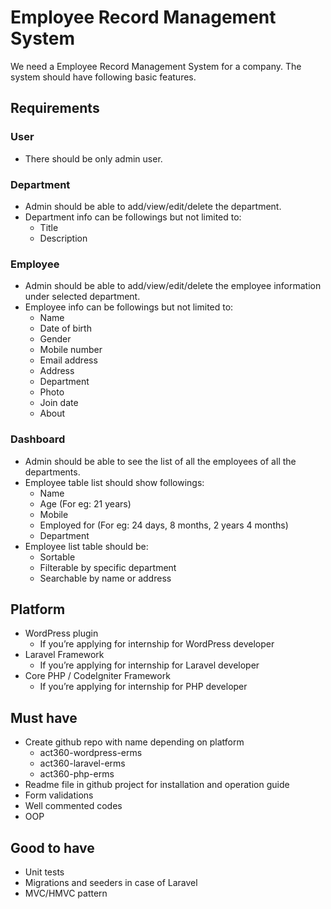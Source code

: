 # Employee Record Management System

We need a Employee Record Management System for a company. The system should have following basic features.

## Requirements
### User
* There should be only admin user.
### Department
* Admin should be able to add/view/edit/delete the department.
* Department info can be followings but not limited to:
  * Title
  * Description
### Employee
* Admin should be able to add/view/edit/delete the employee information under selected department.
* Employee info can be followings but not limited to:
  * Name
  * Date of birth
  * Gender
  * Mobile number
  * Email address
  * Address
  * Department
  * Photo
  * Join date
  * About
### Dashboard
* Admin should be able to see the list of all the employees of all the departments.
* Employee table list should show followings:
  * Name
  * Age (For eg: 21 years)
  * Mobile
  * Employed for (For eg: 24 days, 8 months, 2 years 4 months)
  * Department
* Employee list table should be:
  * Sortable
  * Filterable by specific department
  * Searchable by name or address
## Platform
* WordPress plugin
  * If you’re applying for internship for WordPress developer
* Laravel Framework
  * If you’re applying for internship for Laravel developer
* Core PHP / CodeIgniter Framework
  * If you’re applying for internship for PHP developer
## Must have
* Create github repo with name depending on platform
  * act360-wordpress-erms
  * act360-laravel-erms
  * act360-php-erms
* Readme file in github project for installation and operation guide
* Form validations
* Well commented codes
* OOP

## Good to have
* Unit tests
* Migrations and seeders in case of Laravel
* MVC/HMVC pattern
